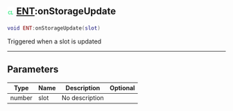 ## ![client](../../.gitbook/assets/client.png) [ENT](https://iaswiki.rawr.dev/readme/ent):onStorageUpdate

```lua
void ENT:onStorageUpdate(slot)
```

Triggered when a slot is updated

------
## Parameters

| Type   | Name | Description | Optional |
| ------ | ---- | ----------- | -------: |
| number | slot | No description |  |

